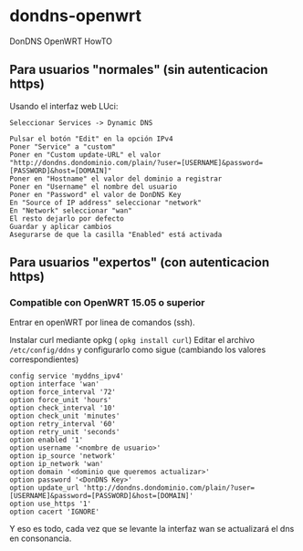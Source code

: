 # dondns-openwrt

DonDNS OpenWRT HowTO

## Para usuarios "normales" (sin autenticacion https)

Usando el interfaz web LUci:

```
Seleccionar Services -> Dynamic DNS
 
Pulsar el botón "Edit" en la opción IPv4
Poner "Service" a "custom"
Poner en "Custom update-URL" el valor "http://dondns.dondominio.com/plain/?user=[USERNAME]&password=[PASSWORD]&host=[DOMAIN]"
Poner en "Hostname" el valor del dominio a registrar
Poner en "Username" el nombre del usuario
Poner en "Password" el valor de DonDNS Key
En "Source of IP address" seleccionar "network"
En "Network" seleccionar "wan"
El resto dejarlo por defecto
Guardar y aplicar cambios
Asegurarse de que la casilla "Enabled" está activada
```

## Para usuarios "expertos" (con autenticacion https)
### Compatible con OpenWRT 15.05 o superior

Entrar en openWRT por linea de comandos (ssh).

Instalar curl mediante opkg ( `opkg install curl`)
Editar el archivo `/etc/config/ddns` y configurarlo como sigue (cambiando los valores correspondientes)

```
config service 'myddns_ipv4'
option interface 'wan'
option force_interval '72'
option force_unit 'hours'
option check_interval '10'
option check_unit 'minutes'
option retry_interval '60'
option retry_unit 'seconds'
option enabled '1'
option username '<nombre de usuario>'
option ip_source 'network'
option ip_network 'wan'
option domain '<dominio que queremos actualizar>'
option password '<DonDNS Key>'
option update_url 'http://dondns.dondominio.com/plain/?user=[USERNAME]&password=[PASSWORD]&host=[DOMAIN]'
option use_https '1'
option cacert 'IGNORE'
```

Y eso es todo, cada vez que se levante la interfaz wan se actualizará el dns en consonancia.

